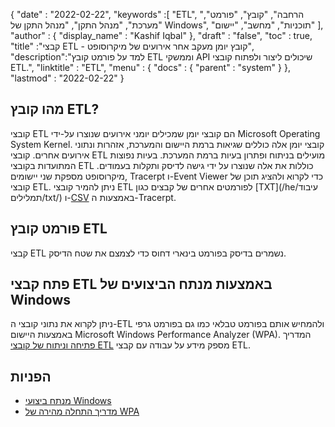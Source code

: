 {
  "date" : "2022-02-22",
  "keywords" :[ "ETL", "הרחבה", "קובץ", "פורמט", "מערכת", "מנהל התקן", "מנהל התקן של Windows", "תוכניות", "מחשב", "יישום" ],
  "author" : {
    "display_name" : "Kashif Iqbal"
},
  "draft" : "false",
  "toc" : true,
  "title" :"קבצי ETL - קובץ יומן מעקב אחר אירועים של מיקרוסופט",
  "description":"למד על פורמט קובץ ETL וממשקי API שיכולים ליצור ולפתוח קובצי ETL.",
  "linktitle" : "ETL",
  "menu" : {
    "docs" : {
      "parent" : "system"
}
},
  "lastmod" : "2022-02-22"
}

## מהו קובץ ETL?

קובצי ETL הם קובצי יומן שמכילים יומני אירועים שנוצרו על-ידי Microsoft Operating System Kernel. קובצי יומן אלה כוללים שגיאות ברמת היישום והמערכת, אזהרות ונתוני אירועים אחרים. קובצי ETL מועילים בניתוח ופתרון בעיות ברמת המערכת. בעיות נפוצות המתועדות בקובצי ETL כוללות את אלה שנוצרו על ידי גישה לדיסק ותקלות בעמודים. מיקרוסופט מספקת שני יישומים, Tracerpt ו-Event Viewer כדי לקרוא ולהציג תוכן של קובצי ETL. ניתן להמיר קובצי ETL לפורמטים אחרים של קבצים כגון [TXT](/he/עיבוד תמלילים/txt/) ו-[CSV](/he/spreadsheet/csv/) באמצעות ה-Tracerpt.

## פורמט קובץ ETL

קבצי ETL נשמרים בדיסק בפורמט בינארי דחוס כדי לצמצם את שטח הדיסק.

## פתח קבצי ETL באמצעות מנתח הביצועים של Windows

ניתן לקרוא את נתוני קובצי ה-ETL ולהמחיש אותם בפורמט טבלאי כמו גם בפורמט גרפי באמצעות היישום Microsoft Windows Performance Analyzer (WPA). המדריך [פתיחה וניתוח של קובצי ETL](https://learn.microsoft.com/en-us/windows-hardware/test/wpt/opening-and-analyzing-etl-files-in-wpa) מספק מידע על עבודה עם קבצי ETL.

## הפניות

* [מנתח ביצועי Windows](https://learn.microsoft.com/en-us/windows-hardware/test/wpt/getting-started--windows-performance-analyzer--wpa-)
* [מדריך התחלה מהירה של WPA](https://learn.microsoft.com/en-us/windows-hardware/test/wpt/wpa-quick-start-guide)


